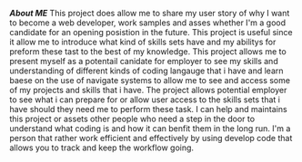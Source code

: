 ***About ME***
This project does allow me to share my user story of why I want to become a web developer, work samples and asses whether I'm a good candidate for an opening posistion in the future.
This project is useful since it allow me to introduce what kind of skills sets have and my abilitys for preform these tast to the best of my knowledge.
This project allows me to present myself as a potentail canidate for employer to see my skills and understanding of different kinds of coding langauge that i have and learn baese on the use of navigate systems to allow me to see and access some of my projects and skills that i have.
The project allows potential employer to see what i can prepare for or allow user access to the skills sets that i have should they need me to perform these task.
I can help and maintains this project or assets other people who need a step in the door to understand what coding is and how it can benfit them in the long run. 
I'm a person that rather work efficient and effectively by using develop code that allows you to track and keep the workflow going.